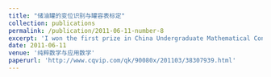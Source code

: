 ```yaml
---
title: "储油罐的变位识别与罐容表标定"
collection: publications
permalink: /publication/2011-06-11-number-8
excerpt: 'I won the first prize in China Undergraduate Mathematical Contest in Modeling. The solution was published in this Chinese mathematical journal.'
date: 2011-06-11
venue: '纯粹数学与应用数学'
paperurl: 'http://www.cqvip.com/qk/90080x/201103/38307939.html'
---
```

